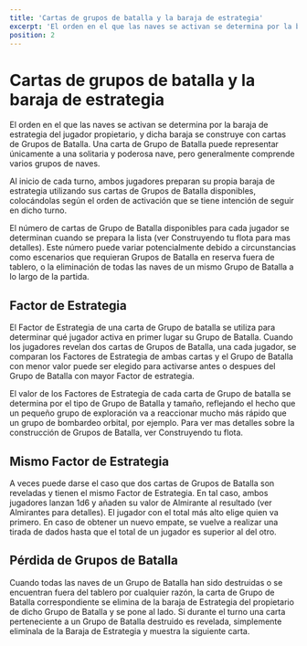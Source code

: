 ```yaml
---
title: 'Cartas de grupos de batalla y la baraja de estrategia'
excerpt: 'El orden en el que las naves se activan se determina por la baraja de estrategia del jugador propietario, y dicha baraja se construye con cartas de Grupos de Batalla.'
position: 2
---
```


# Cartas de grupos de batalla y la baraja de estrategia

El orden en el que las naves se activan se determina por la baraja de estrategia del jugador propietario, y dicha baraja se construye con cartas de Grupos de Batalla. Una carta de Grupo de Batalla puede representar únicamente a una solitaria y poderosa nave, pero generalmente comprende varios grupos de naves.

Al inicio de cada turno, ambos jugadores preparan su propia baraja de estrategia utilizando sus cartas de Grupos de Batalla disponibles, colocándolas según el orden de activación que se tiene intención de seguir en dicho turno.

El número de cartas de Grupo de Batalla disponibles para cada jugador se determinan cuando se prepara la lista (ver Construyendo tu flota para mas detalles). Este número puede variar potencialmente debido a circunstancias como escenarios que requieran Grupos de Batalla en reserva fuera de tablero, o la eliminación de todas las naves de un mismo Grupo de Batalla a lo largo de la partida.

## Factor de Estrategia

El Factor de Estrategia de una carta de Grupo de batalla se utiliza para determinar qué jugador activa en primer lugar su Grupo de Batalla. Cuando los jugadores revelan dos cartas de Grupos de Batalla, una cada jugador, se comparan los Factores de Estrategia de ambas cartas y el Grupo de Batalla con menor valor puede ser elegido para activarse antes o despues del Grupo de Batalla con mayor Factor de estrategia.

El valor de los Factores de Estrategia de cada carta de Grupo de batalla se determina por el tipo de Grupo de Batalla y tamaño, reflejando el hecho que un pequeño grupo de exploración va a reaccionar mucho más rápido que un grupo de bombardeo orbital, por ejemplo. Para ver mas detalles sobre la construcción de Grupos de Batalla, ver Construyendo tu flota.

## Mismo Factor de Estrategia

A veces puede darse el caso que dos cartas de Grupos de Batalla son reveladas y tienen el mismo Factor de Estrategia. En tal caso, ambos jugadores lanzan 1d6 y añaden su valor de Almirante al resultado (ver Almirantes para detalles). El jugador con el total más alto elige quien va primero. En caso de obtener un nuevo empate, se vuelve a realizar una tirada de dados hasta que el total de un jugador es superior al del otro.

## Pérdida de Grupos de Batalla

Cuando todas las naves de un Grupo de Batalla han sido destruidas o se encuentran fuera del tablero por cualquier razón, la carta de Grupo de Batalla correspondiente se elimina de la baraja de Estrategia del propietario de dicho Grupo de Batalla y se pone al lado. Si durante el turno una carta perteneciente a un Grupo de Batalla destruido es revelada, simplemente elimínala de la Baraja de Estrategia y muestra la siguiente carta.
